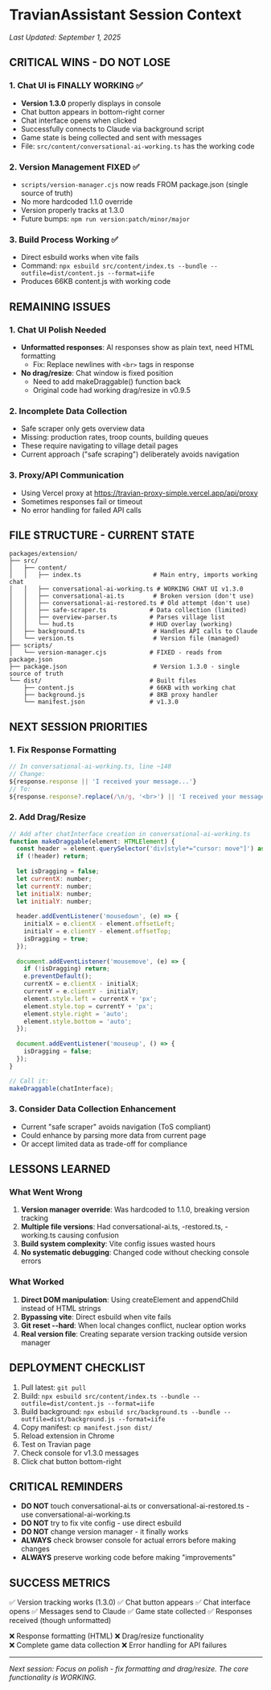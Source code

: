 # TravianAssistant Session Context
*Last Updated: September 1, 2025*

## CRITICAL WINS - DO NOT LOSE

### 1. Chat UI is FINALLY WORKING ✅
- **Version 1.3.0** properly displays in console
- Chat button appears in bottom-right corner
- Chat interface opens when clicked
- Successfully connects to Claude via background script
- Game state is being collected and sent with messages
- File: `src/content/conversational-ai-working.ts` has the working code

### 2. Version Management FIXED ✅
- `scripts/version-manager.cjs` now reads FROM package.json (single source of truth)
- No more hardcoded 1.1.0 override
- Version properly tracks at 1.3.0
- Future bumps: `npm run version:patch/minor/major`

### 3. Build Process Working ✅
- Direct esbuild works when vite fails
- Command: `npx esbuild src/content/index.ts --bundle --outfile=dist/content.js --format=iife`
- Produces 66KB content.js with working code

## REMAINING ISSUES

### 1. Chat UI Polish Needed
- **Unformatted responses**: AI responses show as plain text, need HTML formatting
  - Fix: Replace newlines with `<br>` tags in response
- **No drag/resize**: Chat window is fixed position
  - Need to add makeDraggable() function back
  - Original code had working drag/resize in v0.9.5

### 2. Incomplete Data Collection
- Safe scraper only gets overview data
- Missing: production rates, troop counts, building queues
- These require navigating to village detail pages
- Current approach ("safe scraping") deliberately avoids navigation

### 3. Proxy/API Communication
- Using Vercel proxy at https://travian-proxy-simple.vercel.app/api/proxy
- Sometimes responses fail or timeout
- No error handling for failed API calls

## FILE STRUCTURE - CURRENT STATE

```
packages/extension/
├── src/
│   ├── content/
│   │   ├── index.ts                    # Main entry, imports working chat
│   │   ├── conversational-ai-working.ts # WORKING CHAT UI v1.3.0
│   │   ├── conversational-ai.ts        # Broken version (don't use)
│   │   ├── conversational-ai-restored.ts # Old attempt (don't use)
│   │   ├── safe-scraper.ts            # Data collection (limited)
│   │   ├── overview-parser.ts         # Parses village list
│   │   └── hud.ts                     # HUD overlay (working)
│   ├── background.ts                   # Handles API calls to Claude
│   └── version.ts                      # Version file (managed)
├── scripts/
│   └── version-manager.cjs            # FIXED - reads from package.json
├── package.json                        # Version 1.3.0 - single source of truth
└── dist/                              # Built files
    ├── content.js                     # 66KB with working chat
    ├── background.js                  # 8KB proxy handler
    └── manifest.json                  # v1.3.0
```

## NEXT SESSION PRIORITIES

### 1. Fix Response Formatting
```javascript
// In conversational-ai-working.ts, line ~140
// Change:
${response.response || 'I received your message...'}
// To:
${response.response?.replace(/\n/g, '<br>') || 'I received your message...'}
```

### 2. Add Drag/Resize
```javascript
// Add after chatInterface creation in conversational-ai-working.ts
function makeDraggable(element: HTMLElement) {
  const header = element.querySelector('div[style*="cursor: move"]') as HTMLElement;
  if (!header) return;
  
  let isDragging = false;
  let currentX: number;
  let currentY: number;
  let initialX: number;
  let initialY: number;
  
  header.addEventListener('mousedown', (e) => {
    initialX = e.clientX - element.offsetLeft;
    initialY = e.clientY - element.offsetTop;
    isDragging = true;
  });
  
  document.addEventListener('mousemove', (e) => {
    if (!isDragging) return;
    e.preventDefault();
    currentX = e.clientX - initialX;
    currentY = e.clientY - initialY;
    element.style.left = currentX + 'px';
    element.style.top = currentY + 'px';
    element.style.right = 'auto';
    element.style.bottom = 'auto';
  });
  
  document.addEventListener('mouseup', () => {
    isDragging = false;
  });
}

// Call it:
makeDraggable(chatInterface);
```

### 3. Consider Data Collection Enhancement
- Current "safe scraper" avoids navigation (ToS compliant)
- Could enhance by parsing more data from current page
- Or accept limited data as trade-off for compliance

## LESSONS LEARNED

### What Went Wrong
1. **Version manager override**: Was hardcoded to 1.1.0, breaking version tracking
2. **Multiple file versions**: Had conversational-ai.ts, -restored.ts, -working.ts causing confusion
3. **Build system complexity**: Vite config issues wasted hours
4. **No systematic debugging**: Changed code without checking console errors

### What Worked
1. **Direct DOM manipulation**: Using createElement and appendChild instead of HTML strings
2. **Bypassing vite**: Direct esbuild when vite fails
3. **Git reset --hard**: When local changes conflict, nuclear option works
4. **Real version file**: Creating separate version tracking outside version manager

## DEPLOYMENT CHECKLIST

1. Pull latest: `git pull`
2. Build: `npx esbuild src/content/index.ts --bundle --outfile=dist/content.js --format=iife`
3. Build background: `npx esbuild src/background.ts --bundle --outfile=dist/background.js --format=iife`
4. Copy manifest: `cp manifest.json dist/`
5. Reload extension in Chrome
6. Test on Travian page
7. Check console for v1.3.0 messages
8. Click chat button bottom-right

## CRITICAL REMINDERS

- **DO NOT** touch conversational-ai.ts or conversational-ai-restored.ts - use conversational-ai-working.ts
- **DO NOT** try to fix vite config - use direct esbuild
- **DO NOT** change version manager - it finally works
- **ALWAYS** check browser console for actual errors before making changes
- **ALWAYS** preserve working code before making "improvements"

## SUCCESS METRICS

✅ Version tracking works (1.3.0)
✅ Chat button appears
✅ Chat interface opens
✅ Messages send to Claude
✅ Game state collected
✅ Responses received (though unformatted)

❌ Response formatting (HTML)
❌ Drag/resize functionality  
❌ Complete game data collection
❌ Error handling for API failures

---

*Next session: Focus on polish - fix formatting and drag/resize. The core functionality is WORKING.*